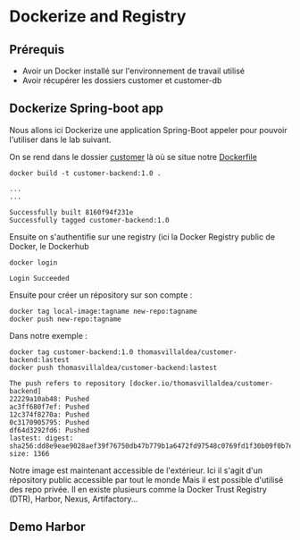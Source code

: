 # Dockerize and Registry

## Prérequis

- Avoir un Docker installé sur l'environnement de travail utilisé
- Avoir récupérer les dossiers customer et customer-db

## Dockerize Spring-boot app

Nous allons ici Dockerize une application Spring-Boot appeler pour pouvoir l'utiliser
dans le lab suivant.

On se rend dans le dossier [customer](customer) là où se situe notre [Dockerfile](customer/Dockerfile)

```
docker build -t customer-backend:1.0 .
```

```
...
...

Successfully built 8160f94f231e
Successfully tagged customer-backend:1.0
```

Ensuite on s'authentifie sur une registry (ici la Docker Registry public de Docker, le Dockerhub

```
docker login
```

```
Login Succeeded
```

Ensuite pour créer un répository sur son compte : 

```
docker tag local-image:tagname new-repo:tagname
docker push new-repo:tagname
```

Dans notre exemple :

```
docker tag customer-backend:1.0 thomasvillaldea/customer-backend:lastest
docker push thomasvillaldea/customer-backend:lastest
```

```
The push refers to repository [docker.io/thomasvillaldea/customer-backend]
22229a10ab48: Pushed
ac3ff680f7ef: Pushed
12c374f8270a: Pushed
0c3170905795: Pushed
df64d3292fd6: Pushed
lastest: digest: sha256:dd8e9eae9028aef39f76750db47b779b1a6472fd97548c0769fd1f30b09f0b7e size: 1366
```

Notre image est maintenant accessible de l'extérieur.
Ici il s'agit d'un répository public accessible par tout le monde
Mais il est possible d'utilisé des repo privée. Il en existe plusieurs comme
la Docker Trust Registry (DTR), Harbor, Nexus, Artifactory...


## Demo Harbor

